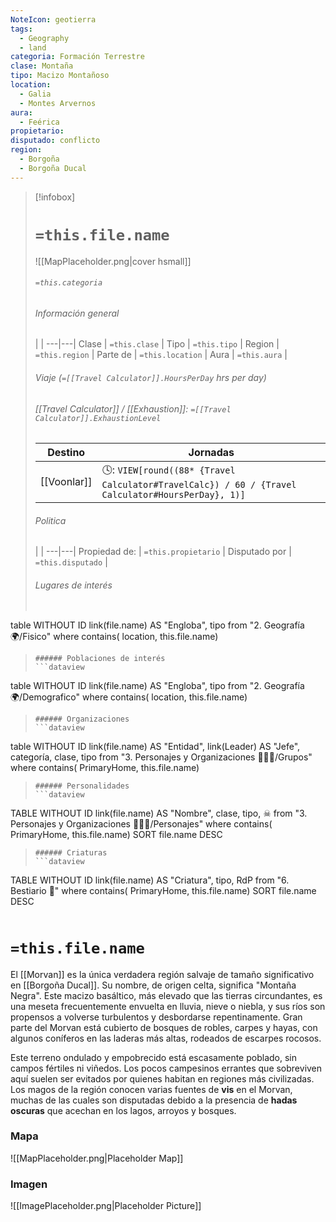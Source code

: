 ```yaml
---
NoteIcon: geotierra
tags:
  - Geography 
  - land 
categoria: Formación Terrestre
clase: Montaña 
tipo: Macizo Montañoso 
location: 
  - Galia 
  - Montes Arvernos 
aura:
  - Feérica 
propietario: 
disputado: conflicto
region:
  - Borgoña  
  - Borgoña Ducal 
---
```


> [!infobox]
> # `=this.file.name`
> ![[MapPlaceholder.png|cover hsmall]]
> ###### `=this.categoria` 
> ###### Información general
>  |   |
> ---|---|
> Clase | `=this.clase` |
> Tipo | `=this.tipo` |
> Region | `=this.region` |
> Parte de | `=this.location` |
> Aura | `=this.aura`  |
> ###### Viaje (`=[[Travel Calculator]].HoursPerDay` hrs per day)
> ###### [[Travel Calculator]]  / [[Exhaustion]]:  `=[[Travel Calculator]].ExhaustionLevel`
> Destino |  Jornadas  |
> ---|---|
> [[Voonlar]] | 🕓: `VIEW[round((88* {Travel Calculator#TravelCalc}) / 60 / {Travel Calculator#HoursPerDay}, 1)]`      |
> ###### Politica
>  |   |
> ---|---|
> Propiedad de: | `=this.propietario` |
> Disputado por | `=this.disputado` |
>###### Lugares de interés
> ```dataview
table WITHOUT ID link(file.name) AS "Engloba",  tipo
from "2. Geografía 🌍/Fisico"
where contains( location, this.file.name)
>```
>###### Poblaciones de interés
> ```dataview
table WITHOUT ID link(file.name) AS "Engloba",  tipo
from "2. Geografía 🌍/Demografico"
where contains( location, this.file.name)
>```
>###### Organizaciones
> ```dataview
table WITHOUT ID link(file.name) AS "Entidad", link(Leader) AS "Jefe", categoría, clase, tipo
from "3. Personajes y Organizaciones 🧑‍🤝‍🧑/Grupos"
where contains( PrimaryHome, this.file.name)
>```
>###### Personalidades 
>```dataview
TABLE WITHOUT ID link(file.name) AS "Nombre", clase, tipo, ☠
from "3. Personajes y Organizaciones 🧑‍🤝‍🧑/Personajes"
where contains( PrimaryHome, this.file.name)
SORT file.name DESC
>```
>###### Criaturas
> ```dataview
TABLE WITHOUT ID link(file.name) AS "Criatura", tipo, RdP
from "6. Bestiario 🐉"
where contains( PrimaryHome, this.file.name)
SORT file.name DESC
>```


# `=this.file.name`
El [[Morvan]] es la única verdadera región salvaje de tamaño significativo en [[Borgoña Ducal]]. Su nombre, de origen celta, significa "Montaña Negra". Este macizo basáltico, más elevado que las tierras circundantes, es una meseta frecuentemente envuelta en lluvia, nieve o niebla, y sus ríos son propensos a volverse turbulentos y desbordarse repentinamente. Gran parte del Morvan está cubierto de bosques de robles, carpes y hayas, con algunos coníferos en las laderas más altas, rodeados de escarpes rocosos.  

Este terreno ondulado y empobrecido está escasamente poblado, sin campos fértiles ni viñedos. Los pocos campesinos errantes que sobreviven aquí suelen ser evitados por quienes habitan en regiones más civilizadas. Los magos de la región conocen varias fuentes de **vis** en el Morvan, muchas de las cuales son disputadas debido a la presencia de **hadas oscuras** que acechan en los lagos, arroyos y bosques.  

### Mapa
![[MapPlaceholder.png|Placeholder Map]]

### Imagen
![[ImagePlaceholder.png|Placeholder Picture]]